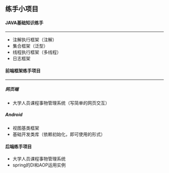 ## 练手小项目



#### JAVA基础知识练手

---

* 注解执行框架（注解）
* 集合框架（泛型）
* 线程执行框架（多线程）
* 日志框架





#### 前端框架练手项目

---

##### 网页端

* 大学人员课程事物管理系统（写简单的网页交互）



##### Android

* 视图基类框架
* 基础开发类库（依赖初始化，即可使用的形式）





#### 后端练手项目

* 大学人员课程事物管理系统
* spring的DI和AOP运用实例
